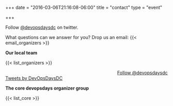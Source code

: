 +++
date = "2016-03-06T21:16:08-06:00"
title = "contact"
type = "event"


+++

Follow [@devopsdaysdc](https://twitter.com/devopsdaysdc) on twitter.

What questions can we answer for you?  Drop us an email: {{< email_organizers >}}

**Our local team**

{{< list_organizers >}}

<div style="text-align:right" >
  <a href="https://twitter.com/devopsdaysdc" class="twitter-follow-button" data-show-count="false">Follow @devopsdaysdc</a><script async src="//platform.twitter.com/widgets.js" charset="utf-8"></script>
</div>

<div>
  <a class="twitter-timeline" data-width="600" data-height="1200" data-theme="light" href="https://twitter.com/DevOpsDaysDC">Tweets by DevOpsDaysDC</a> <script async src="//platform.twitter.com/widgets.js" charset="utf-8"></script>
</div>

**The core devopsdays organizer group**

{{< list_core >}}
